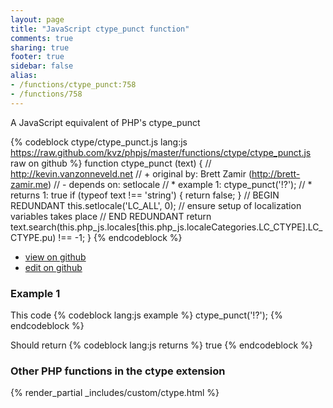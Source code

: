 ```yaml
---
layout: page
title: "JavaScript ctype_punct function"
comments: true
sharing: true
footer: true
sidebar: false
alias:
- /functions/ctype_punct:758
- /functions/758
---
```

<!-- Generated by Rakefile:build -->
A JavaScript equivalent of PHP's ctype_punct

{% codeblock ctype/ctype_punct.js lang:js https://raw.github.com/kvz/phpjs/master/functions/ctype/ctype_punct.js raw on github %}
function ctype_punct (text) {
  // http://kevin.vanzonneveld.net
  // +   original by: Brett Zamir (http://brett-zamir.me)
  // -    depends on: setlocale
  // *     example 1: ctype_punct('!?');
  // *     returns 1: true
  if (typeof text !== 'string') {
    return false;
  }
  // BEGIN REDUNDANT
  this.setlocale('LC_ALL', 0); // ensure setup of localization variables takes place
  // END REDUNDANT
  return text.search(this.php_js.locales[this.php_js.localeCategories.LC_CTYPE].LC_CTYPE.pu) !== -1;
}
{% endcodeblock %}

 - [view on github](https://github.com/kvz/phpjs/blob/master/functions/ctype/ctype_punct.js)
 - [edit on github](https://github.com/kvz/phpjs/edit/master/functions/ctype/ctype_punct.js)

### Example 1
This code
{% codeblock lang:js example %}
ctype_punct('!?');
{% endcodeblock %}

Should return
{% codeblock lang:js returns %}
true
{% endcodeblock %}


### Other PHP functions in the ctype extension
{% render_partial _includes/custom/ctype.html %}

